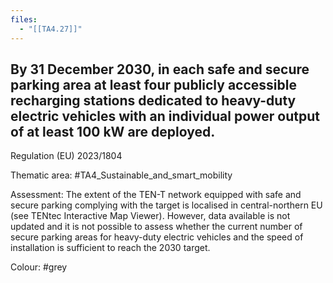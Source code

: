 ```yaml
---
files:
  - "[[TA4.27]]"
---
```

## By 31 December 2030, in each safe and secure parking area at least four publicly accessible recharging stations dedicated to heavy-duty electric vehicles with an individual power output of at least 100 kW are deployed.
Regulation (EU) 2023/1804

Thematic area: #TA4_Sustainable_and_smart_mobility

Assessment: The extent of the TEN-T network equipped with safe and secure parking complying with the target is localised in central-northern EU (see TENtec Interactive Map Viewer). However, data available is not updated and it is not possible to assess whether the current number of secure parking areas for heavy-duty electric vehicles and the speed of installation is sufficient to reach the 2030 target.

Colour: #grey